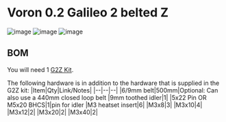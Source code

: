 # Voron 0.2 Galileo 2 belted Z  
![image](https://github.com/user-attachments/assets/3081fc53-0f8b-40b5-8725-f940756d0b40)
![image](https://github.com/user-attachments/assets/eea4025a-b533-4c50-bbb6-89c94a57f64a)
![image](https://github.com/user-attachments/assets/2d7d33cb-6fd3-4f28-9c11-bf4d953dd8e4)

BOM
-----------------

You will need 1 [G2Z Kit](https://s.click.aliexpress.com/e/_DEWNg4B). 

The following hardware is in addition to the hardware that is supplied in the G2Z kit:
|Item|Qty|Link/Notes|
|--|--|--|
|6/9mm belt|500mm|Optional: Can also use a 440mm closed loop belt
|9mm toothed idler|1|
|5x22 Pin OR M5x20 BHCS|1|pin for idler
|M3 heatset insert|6|
|M3x8|3|
|M3x10|4|
|M3x12|2|
|M3x20|2|
|M3x40|2|
